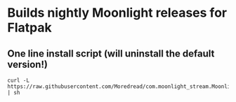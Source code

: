 # Builds nightly Moonlight releases for Flatpak

## One line install script (will uninstall the default version!)

```
curl -L https://raw.githubusercontent.com/Moredread/com.moonlight_stream.Moonlight/master/install.sh | sh
```
